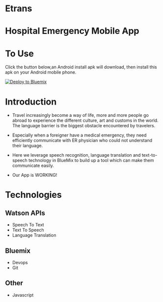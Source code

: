 # Etrans
# Hospital Emergency Mobile App
To Use
================================================================================
Click the button below,an Android install apk will download, then install this apk on your Android mobile phone.

[![Deploy to Bluemix](https://bluemix.net/deploy/button.png)](https://github.com/jnzhou90/Etrans/blob/master/app/app-release.apk?raw=true)

# Introduction
* Travel increasingly become a way of life, more and more people go abroad to experience the different culture, art and customs in the world. The language barrier is the biggest obstacle encountered by travelers.

* Especially when a foreigner have a medical emergency, they need efficiently communicate with  ER physician who could not understand their language.

* Here we leverage speech recognition, language translation and text-to-speech technology in BlueMix to build up a tool which can make them communicate easily.

*  Our App is WORKING!

# Technologies
## Watson APIs
* Speech To Text
* Text To Speech
* Language Translation

## Bluemix
*  Devops
*  Git

## Other
* Javascript

